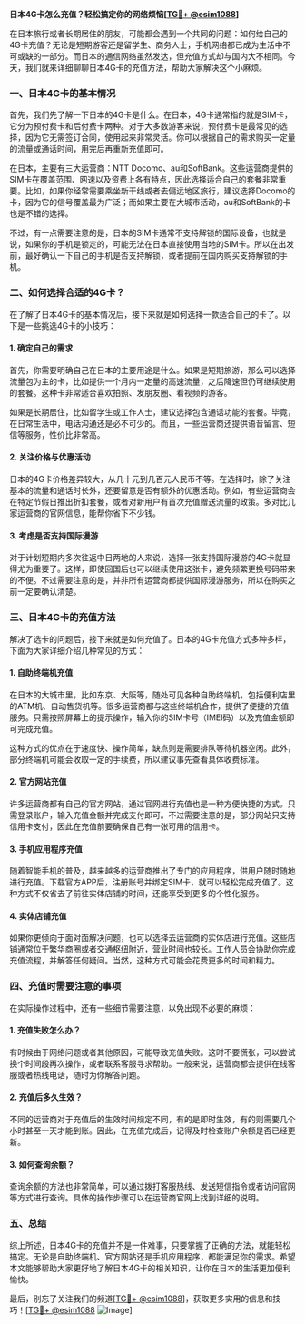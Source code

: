 **日本4G卡怎么充值？轻松搞定你的网络烦恼[[TG💪+ @esim1088](https://t.me/s/esim1088)]**

在日本旅行或者长期居住的朋友，可能都会遇到一个共同的问题：如何给自己的4G卡充值？无论是短期游客还是留学生、商务人士，手机网络都已成为生活中不可或缺的一部分。而日本的通信网络虽然发达，但充值方式却与国内大不相同。今天，我们就来详细聊聊日本4G卡的充值方法，帮助大家解决这个小麻烦。

### 一、日本4G卡的基本情况

首先，我们先了解一下日本的4G卡是什么。在日本，4G卡通常指的就是SIM卡，它分为预付费卡和后付费卡两种。对于大多数游客来说，预付费卡是最常见的选择，因为它无需签订合同，使用起来非常灵活。你可以根据自己的需求购买一定量的流量或通话时间，用完后再重新充值即可。

在日本，主要有三大运营商：NTT Docomo、au和SoftBank。这些运营商提供的SIM卡在覆盖范围、网速以及资费上各有特点，因此选择适合自己的套餐非常重要。比如，如果你经常需要乘坐新干线或者去偏远地区旅行，建议选择Docomo的卡，因为它的信号覆盖最为广泛；而如果主要在大城市活动，au和SoftBank的卡也是不错的选择。

不过，有一点需要注意的是，日本的SIM卡通常不支持解锁的国际设备，也就是说，如果你的手机是锁定的，可能无法在日本直接使用当地的SIM卡。所以在出发前，最好确认一下自己的手机是否支持解锁，或者提前在国内购买支持解锁的手机。

### 二、如何选择合适的4G卡？

在了解了日本4G卡的基本情况后，接下来就是如何选择一款适合自己的卡了。以下是一些挑选4G卡的小技巧：

#### 1. 确定自己的需求

首先，你需要明确自己在日本的主要用途是什么。如果是短期旅游，那么可以选择流量包为主的卡，比如提供一个月内一定量的高速流量，之后降速但仍可继续使用的套餐。这种卡非常适合喜欢拍照、发朋友圈、看视频的游客。

如果是长期居住，比如留学生或工作人士，建议选择包含通话功能的套餐。毕竟，在日常生活中，电话沟通还是必不可少的。而且，一些运营商还提供语音留言、短信等服务，性价比非常高。

#### 2. 关注价格与优惠活动

日本的4G卡价格差异较大，从几十元到几百元人民币不等。在选择时，除了关注基本的流量和通话时长外，还要留意是否有额外的优惠活动。例如，有些运营商会在特定节假日推出折扣套餐，或者对新用户有首次充值赠送流量的政策。多对比几家运营商的官网信息，能帮你省下不少钱。

#### 3. 考虑是否支持国际漫游

对于计划短期内多次往返中日两地的人来说，选择一张支持国际漫游的4G卡就显得尤为重要了。这样，即使回国后也可以继续使用这张卡，避免频繁更换号码带来的不便。不过需要注意的是，并非所有运营商都提供国际漫游服务，所以在购买之前一定要确认清楚。

### 三、日本4G卡的充值方法

解决了选卡的问题后，接下来就是如何充值了。日本的4G卡充值方式多种多样，下面为大家详细介绍几种常见的方式：

#### 1. 自助终端机充值

在日本的大城市里，比如东京、大阪等，随处可见各种自助终端机，包括便利店里的ATM机、自动售货机等。很多运营商都与这些终端机合作，提供了便捷的充值服务。只需按照屏幕上的提示操作，输入你的SIM卡号（IMEI码）以及充值金额即可完成充值。

这种方式的优点在于速度快、操作简单，缺点则是需要排队等待机器空闲。此外，部分终端机可能会收取一定的手续费，所以建议事先查看具体收费标准。

#### 2. 官方网站充值

许多运营商都有自己的官方网站，通过官网进行充值也是一种方便快捷的方式。只需登录账户，输入充值金额并完成支付即可。不过需要注意的是，部分网站只支持信用卡支付，因此在充值前要确保自己有一张可用的信用卡。

#### 3. 手机应用程序充值

随着智能手机的普及，越来越多的运营商推出了专门的应用程序，供用户随时随地进行充值。下载官方APP后，注册账号并绑定SIM卡，就可以轻松完成充值了。这种方式不仅省去了前往实体店铺的时间，还能享受到更多的个性化服务。

#### 4. 实体店铺充值

如果你更倾向于面对面解决问题，也可以选择去运营商的实体店进行充值。这些店铺通常位于繁华商圈或者交通枢纽附近，营业时间也较长。工作人员会协助你完成充值流程，并解答任何疑问。当然，这种方式可能会花费更多的时间和精力。

### 四、充值时需要注意的事项

在实际操作过程中，还有一些细节需要注意，以免出现不必要的麻烦：

#### 1. 充值失败怎么办？

有时候由于网络问题或者其他原因，可能导致充值失败。这时不要慌张，可以尝试换个时间段再次操作，或者联系客服寻求帮助。一般来说，运营商都会提供在线客服或者热线电话，随时为你解答问题。

#### 2. 充值后多久生效？

不同的运营商对于充值后的生效时间规定不同，有的是即时生效，有的则需要几个小时甚至一天才能到账。因此，在充值完成后，记得及时检查账户余额是否已经更新。

#### 3. 如何查询余额？

查询余额的方法也非常简单，可以通过拨打客服热线、发送短信指令或者访问官网等方式进行查询。具体的操作步骤可以在运营商官网上找到详细的说明。

### 五、总结

综上所述，日本4G卡的充值并不是一件难事，只要掌握了正确的方法，就能轻松搞定。无论是自助终端机、官方网站还是手机应用程序，都能满足你的需求。希望本文能够帮助大家更好地了解日本4G卡的相关知识，让你在日本的生活更加便利愉快。

最后，别忘了关注我们的频道[[TG💪+ @esim1088](https://t.me/s/esim1088)]，获取更多实用的信息和技巧！[[TG💪+ @esim1088](https://t.me/s/esim1088) ![Image](https://i.postimg.cc/4NQfJmqS/Snipaste-2025-05-13-00-14-12.png)]